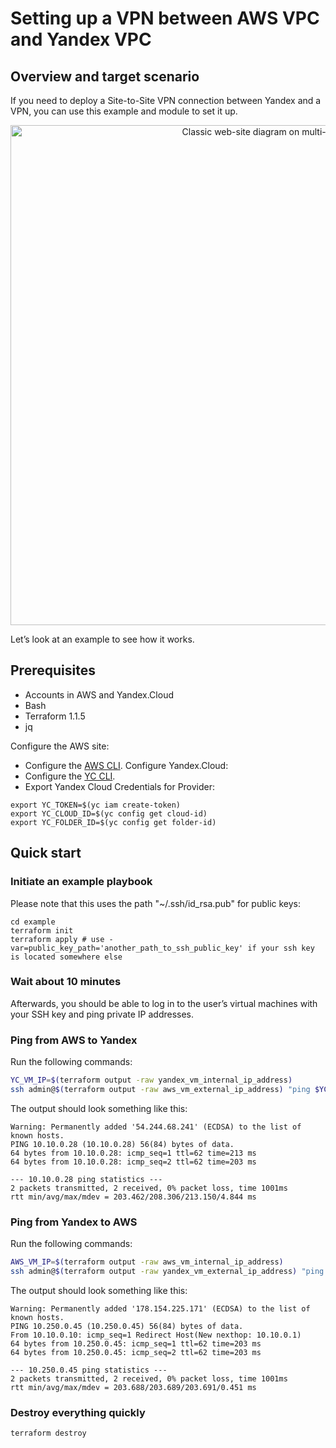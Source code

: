 # Setting up a VPN between AWS VPC and Yandex VPC

## Overview and target scenario
If you need to deploy a Site-to-Site VPN connection between Yandex and a VPN, you can use this example and module to set it up.


<p align="center">
    <img src="https://storage.yandexcloud.net/cloud-www-assets/solutions/aws/yc-solution-library-aws-website-vpn.png" alt="Classic web-site diagram on multi-cloud" width="800"/>
</p>


Let’s look at an example to see how it works.

## Prerequisites

- Accounts in AWS and Yandex.Cloud
- Bash
- Terraform 1.1.5
- jq

Configure the AWS site:
- Configure the [AWS CLI](https://docs.aws.amazon.com/cli/latest/userguide/cli-chap-configure.html).
Configure Yandex.Cloud:
- Configure the [YC CLI](https://cloud.yandex.com/docs/cli/quickstart).
- Export Yandex Cloud Credentials for Provider:
```
export YC_TOKEN=$(yc iam create-token)
export YC_CLOUD_ID=$(yc config get cloud-id)
export YC_FOLDER_ID=$(yc config get folder-id)
```

## Quick start


### Initiate an example playbook  

Please note that this uses the path "~/.ssh/id_rsa.pub" for public keys: 

```
cd example
terraform init
terraform apply # use -var=public_key_path='another_path_to_ssh_public_key' if your ssh key is located somewhere else
```

### Wait about 10 minutes

Afterwards, you should be able to log in to the user’s virtual machines with your SSH key and ping private IP addresses.

### Ping from AWS to Yandex

Run the following commands:

```bash
YC_VM_IP=$(terraform output -raw yandex_vm_internal_ip_address)
ssh admin@$(terraform output -raw aws_vm_external_ip_address) "ping $YC_VM_IP -c 2"
```
The output should look something like this:
```
Warning: Permanently added '54.244.68.241' (ECDSA) to the list of known hosts.
PING 10.10.0.28 (10.10.0.28) 56(84) bytes of data.
64 bytes from 10.10.0.28: icmp_seq=1 ttl=62 time=213 ms
64 bytes from 10.10.0.28: icmp_seq=2 ttl=62 time=203 ms

--- 10.10.0.28 ping statistics ---
2 packets transmitted, 2 received, 0% packet loss, time 1001ms
rtt min/avg/max/mdev = 203.462/208.306/213.150/4.844 ms
```

### Ping from Yandex to AWS

Run the following commands:

```bash
AWS_VM_IP=$(terraform output -raw aws_vm_internal_ip_address)
ssh admin@$(terraform output -raw yandex_vm_external_ip_address) "ping $AWS_VM_IP -c 2"
```
The output should look something like this:
```
Warning: Permanently added '178.154.225.171' (ECDSA) to the list of known hosts.
PING 10.250.0.45 (10.250.0.45) 56(84) bytes of data.
From 10.10.0.10: icmp_seq=1 Redirect Host(New nexthop: 10.10.0.1)
64 bytes from 10.250.0.45: icmp_seq=1 ttl=62 time=203 ms
64 bytes from 10.250.0.45: icmp_seq=2 ttl=62 time=203 ms

--- 10.250.0.45 ping statistics ---
2 packets transmitted, 2 received, 0% packet loss, time 1001ms
rtt min/avg/max/mdev = 203.688/203.689/203.691/0.451 ms
```

### Destroy everything quickly

```bash
terraform destroy
```
